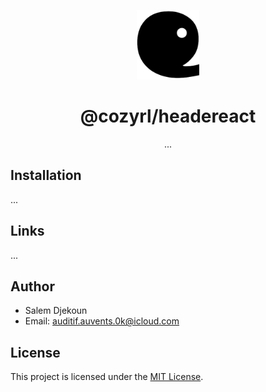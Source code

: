 <p align="center">
    <img alt="Cozyrl Logo" height="auto" width="100px" src="./assets/images/logo.cozyrl.png"/>
</p>

<h1 align="center">@cozyrl/headereact</h1>

<p align="center">
...
</p>

## Installation

...


## Links

...

## Author

- Salem Djekoun
- Email: auditif.auvents.0k@icloud.com

## License

This project is licensed under the [MIT License](LICENSE).